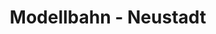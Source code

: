 ---
title: "Modellbahn - Neustadt"
url: /neustadt-an-der-donau/modellbahn-neustadt/
shop: Spielzeug
---